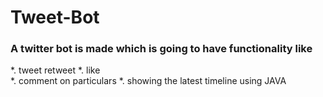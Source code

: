 # Tweet-Bot
### A twitter bot is made which is going to have functionality like
*.  tweet retweet 
*.  like  
*.  comment on particulars
*. showing the latest timeline using JAVA
